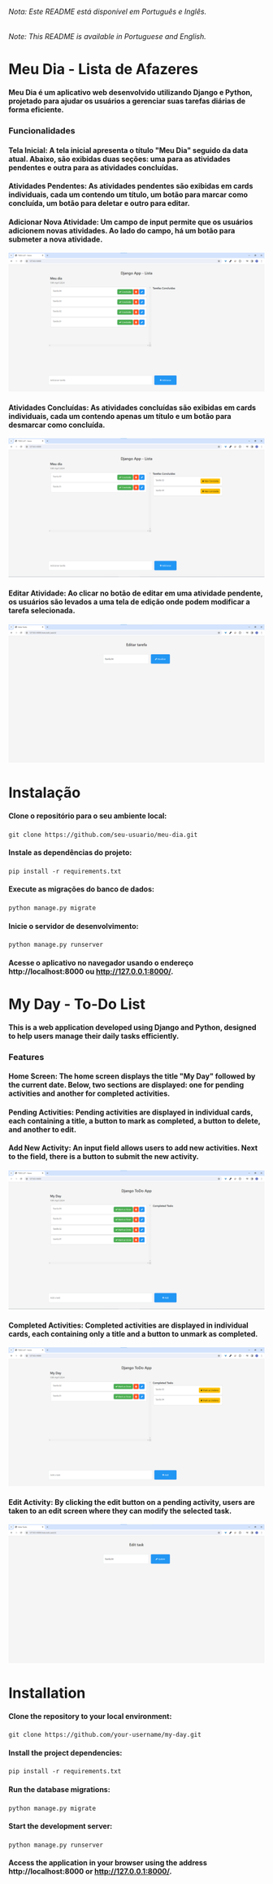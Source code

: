 ###### Nota: Este README está disponível em Português e Inglês.

###### Note: This README is available in Portuguese and English.

# Meu Dia - Lista de Afazeres

#### Meu Dia é um aplicativo web desenvolvido utilizando Django e Python, projetado para ajudar os usuários a gerenciar suas tarefas diárias de forma eficiente.

### Funcionalidades

#### Tela Inicial: A tela inicial apresenta o título "Meu Dia" seguido da data atual. Abaixo, são exibidas duas seções: uma para as atividades pendentes e outra para as atividades concluídas.

#### Atividades Pendentes: As atividades pendentes são exibidas em cards individuais, cada um contendo um título, um botão para marcar como concluída, um botão para deletar e outro para editar.

#### Adicionar Nova Atividade: Um campo de input permite que os usuários adicionem novas atividades. Ao lado do campo, há um botão para submeter a nova atividade.

![TelaHomeBr](./imgs/img1br.png)

#### Atividades Concluídas: As atividades concluídas são exibidas em cards individuais, cada um contendo apenas um título e um botão para desmarcar como concluída.

![TelaHomeBr2](./imgs/img2br.png)

#### Editar Atividade: Ao clicar no botão de editar em uma atividade pendente, os usuários são levados a uma tela de edição onde podem modificar a tarefa selecionada.

![TelaEditarBr](./imgs/img3br.png)

# Instalação

#### Clone o repositório para o seu ambiente local:

`git clone https://github.com/seu-usuario/meu-dia.git`

#### Instale as dependências do projeto:

`pip install -r requirements.txt`

#### Execute as migrações do banco de dados:

`python manage.py migrate`

#### Inicie o servidor de desenvolvimento:

`python manage.py runserver`

#### Acesse o aplicativo no navegador usando o endereço http://localhost:8000 ou http://127.0.0.1:8000/.

# My Day - To-Do List

#### This is a web application developed using Django and Python, designed to help users manage their daily tasks efficiently.

### Features

#### Home Screen: The home screen displays the title "My Day" followed by the current date. Below, two sections are displayed: one for pending activities and another for completed activities.

#### Pending Activities: Pending activities are displayed in individual cards, each containing a title, a button to mark as completed, a button to delete, and another to edit.

#### Add New Activity: An input field allows users to add new activities. Next to the field, there is a button to submit the new activity.

![TelaHomeUs](./imgs/img1us.png)

#### Completed Activities: Completed activities are displayed in individual cards, each containing only a title and a button to unmark as completed.

![TelaHomeUs2](./imgs/img2us.png)

#### Edit Activity: By clicking the edit button on a pending activity, users are taken to an edit screen where they can modify the selected task.

![TelaEditUs](./imgs/img3us.png)

# Installation

#### Clone the repository to your local environment:

`git clone https://github.com/your-username/my-day.git`

#### Install the project dependencies:

`pip install -r requirements.txt`

#### Run the database migrations:

`python manage.py migrate`

#### Start the development server:

`python manage.py runserver`

#### Access the application in your browser using the address http://localhost:8000 or http://127.0.0.1:8000/.
